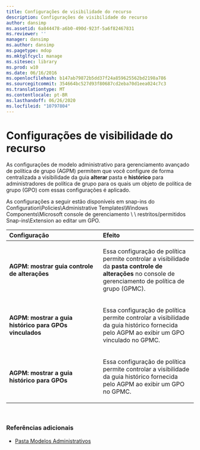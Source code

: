 ```yaml
---
title: Configurações de visibilidade do recurso
description: Configurações de visibilidade do recurso
author: dansimp
ms.assetid: 6a844478-a6b0-490d-923f-5a6f82467831
ms.reviewer: ''
manager: dansimp
ms.author: dansimp
ms.pagetype: mdop
ms.mktglfcycl: manage
ms.sitesec: library
ms.prod: w10
ms.date: 06/16/2016
ms.openlocfilehash: b147ab79872b5dd37f24a859625562bd2198a786
ms.sourcegitcommit: 354664bc527d93f80687cd2eba70d1eea024c7c3
ms.translationtype: MT
ms.contentlocale: pt-BR
ms.lasthandoff: 06/26/2020
ms.locfileid: "10797804"
---
```

# Configurações de visibilidade do recurso


As configurações de modelo administrativo para gerenciamento avançado de política de grupo (AGPM) permitem que você configure de forma centralizada a visibilidade da guia **alterar** pasta e **histórico** para administradores de política de grupo para os quais um objeto de política de grupo (GPO) com essas configurações é aplicado.

As configurações a seguir estão disponíveis em snap-ins do Configuration\\Policies\\Administrative Templates\\Windows Components\\Microsoft console de gerenciamento \ \ restritos/permitidos Snap-ins\\Extension ao editar um GPO.

<table>
<colgroup>
<col width="50%" />
<col width="50%" />
</colgroup>
<thead>
<tr class="header">
<th align="left">Configuração</th>
<th align="left">Efeito</th>
</tr>
</thead>
<tbody>
<tr class="odd">
<td align="left"><p><strong>AGPM: mostrar guia controle de alterações</strong></p></td>
<td align="left"><p>Essa configuração de política permite controlar a visibilidade da <strong> pasta controle de alterações </strong> no console de gerenciamento de política de grupo (GPMC).</p></td>
</tr>
<tr class="even">
<td align="left"><p><strong>AGPM: mostrar a guia histórico para GPOs vinculados</strong></p></td>
<td align="left"><p>Essa configuração de política permite controlar a visibilidade da <strong> </strong> guia histórico fornecida pelo AGPM ao exibir um GPO vinculado no GPMC.</p></td>
</tr>
<tr class="odd">
<td align="left"><p><strong>AGPM: mostrar a guia histórico para GPOs</strong></p></td>
<td align="left"><p>Essa configuração de política permite controlar a visibilidade da <strong> </strong> guia histórico fornecida pelo AGPM ao exibir um GPO no GPMC.</p></td>
</tr>
</tbody>
</table>

 

### Referências adicionais

-   [Pasta Modelos Administrativos](administrative-templates-folder-agpm30ops.md)

 

 






